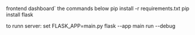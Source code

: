 frontend dashboard`
the commands below
pip install -r requirements.txt
pip install flask

to runn server:
set FLASK_APP=main.py
flask --app main run --debug
